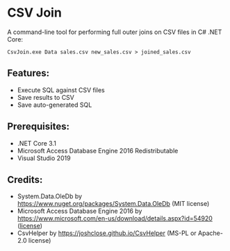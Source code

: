 # CSV Join
A command-line tool for performing full outer joins on CSV files in C# .NET Core:
```
CsvJoin.exe Data sales.csv new_sales.csv > joined_sales.csv
```

## Features:
- Execute SQL against CSV files
- Save results to CSV
- Save auto-generated SQL

## Prerequisites:
- .NET Core 3.1
- Microsoft Access Database Engine 2016 Redistributable
- Visual Studio 2019

## Credits:
- System.Data.OleDb by https://www.nuget.org/packages/System.Data.OleDb (MIT license)
- Microsoft Access Database Engine 2016 by https://www.microsoft.com/en-us/download/details.aspx?id=54920 ([license](O15_RTM_ACE.1_RTM_EN.txt))
- CsvHelper by https://joshclose.github.io/CsvHelper (MS-PL or Apache-2.0 license)
